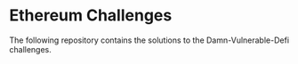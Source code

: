 # Ethereum Challenges

The following repository contains the solutions to the Damn-Vulnerable-Defi challenges.
